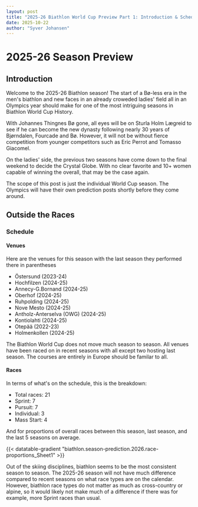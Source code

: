 ```yaml
---
layout: post
title: "2025-26 Biathlon World Cup Preview Part 1: Introduction & Schedule"
date: 2025-10-22
author: "Syver Johansen"
---
```


# 2025-26 Season Preview

## Introduction

Welcome to the 2025-26 Biathlon season!  The start of a Bø-less era in the men's biathlon and new faces in an already croweded ladies' field all in an Olympics year should make for one of the most intriguing seasons in Biathlon World Cup History.

With Johannes Thingnes Bø gone, all eyes will be on Sturla Holm Lægreid to see if he can become the new dynasty following nearly 30 years of Bjørndalen, Fourcade and Bø.  However, it will not be without fierce competition from younger competitors such as Eric Perrot and Tomasso Giacomel.

On the ladies' side, the previous two seasons have come down to the final weekend to decide the Crystal Globe.  With no clear favorite and 10+ women capable of winning the overall, that may be the case again.

The scope of this post is just the individual World Cup season.  The Olympics will have their own prediction posts shortly before they come around.  

## Outside the Races

### Schedule

#### Venues

Here are the venues for this season with the last season they performed there in parentheses

- Östersund (2023-24)
- Hochfilzen (2024-25)
- Annecy-G.Bornand (2024-25)
- Oberhof (2024-25)
- Ruhpolding (2024-25)
- Nove Mesto (2024-25)
- Antholz-Anterselva (OWG) (2024-25)
- Kontiolahti (2024-25)
- Otepää (2022-23)
- Holmenkollen (2024-25)

The Biathlon World Cup does not move much season to season.  All venues have been raced on in recent seasons with all except two hosting last season.  The courses are entirely in Europe should be familar to all.

#### Races

In terms of what's on the schedule, this is the breakdown:

- Total races: 21
- Sprint: 7
- Pursuit: 7
- Individual: 3
- Mass Start: 4

And for proportions of overall races between this season, last season, and the last 5 seasons on average.

{{< datatable-gradient "biathlon.season-prediction.2026.race-proportions_Sheet1" >}}

Out of the skiing disciplines, biathlon seems to be the most consistent season to season.  The 2025-26 season will not have much difference compared to recent seasons on what race types are on the calendar.  However, biathlon race types do not matter as much as cross-country or alpine, so it would likely not make much of a difference if there was for example, more Sprint races than usual.
